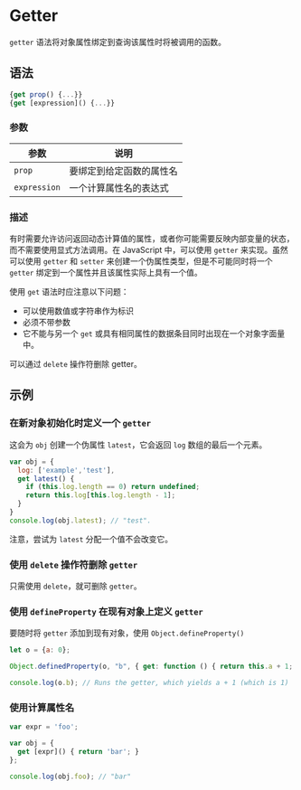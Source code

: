# Getter

`getter` 语法将对象属性绑定到查询该属性时将被调用的函数。

## 语法

```js
{get prop() {...}}
{get [expression]() {...}}
```

### 参数

| 参数         | 说明                     |
| ------------ | ------------------------ |
| `prop`       | 要绑定到给定函数的属性名 |
| `expression` | 一个计算属性名的表达式   |

### 描述

有时需要允许访问返回动态计算值的属性，或者你可能需要反映内部变量的状态，而不需要使用显式方法调用。在  JavaScript 中，可以使用 `getter` 来实现。虽然可以使用 `getter` 和 `setter` 来创建一个伪属性类型，但是不可能同时将一个 `getter` 绑定到一个属性并且该属性实际上具有一个值。

使用 `get` 语法时应注意以下问题：

- 可以使用数值或字符串作为标识
- 必须不带参数
- 它不能与另一个 `get` 或具有相同属性的数据条目同时出现在一个对象字面量中。

可以通过 `delete` 操作符删除 getter。

## 示例

### 在新对象初始化时定义一个 `getter`

这会为 `obj` 创建一个伪属性 `latest`，它会返回 `log` 数组的最后一个元素。

```js
var obj = {
  log: ['example','test'],
  get latest() {
    if (this.log.length == 0) return undefined;
    return this.log[this.log.length - 1];
  }
}
console.log(obj.latest); // "test".
```

注意，尝试为 `latest` 分配一个值不会改变它。

### 使用 `delete` 操作符删除 `getter`

只需使用 `delete`，就可删除 `getter`。

### 使用 `defineProperty` 在现有对象上定义 `getter`

要随时将 `getter` 添加到现有对象，使用 `Object.defineProperty()` 

```js
let o = {a: 0};

Object.definedProperty(o, "b", { get: function () { return this.a + 1; }});

console.log(o.b); // Runs the getter, which yields a + 1 (which is 1)
```

### 使用计算属性名

```js
var expr = 'foo';

var obj = {
  get [expr]() { return 'bar'; }
};

console.log(obj.foo); // "bar"
```

